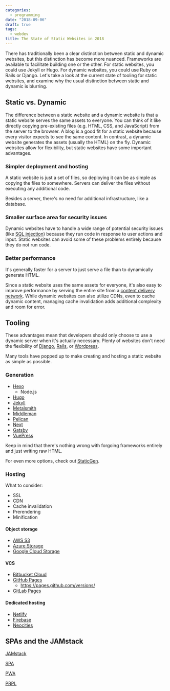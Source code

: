 ```yaml
---
categories:
  - programming
date: "2018-09-06"
draft: true
tags:
  - webdev
title: The State of Static Websites in 2018
---
```


There has traditionally been a clear distinction between
static and dynamic websites, but this distinction has
become more nuanced. Frameworks are available to facilitate
building one or the other. For static websites, you could
use Jekyll or Hugo. For dynamic websites, you could use
Ruby on Rails or Django. Let's take a look at the current
state of tooling for static websites, and examine why the
usual distinction between static and dynamic is blurring.

## Static vs. Dynamic

The difference between a static website and a dynamic website is that a static
website serves the same assets to everyone. You can think of it like directly
copying pre-existing files (e.g. HTML, CSS, and JavaScript) from the server to
the browser. A blog is a good fit for a static website because every visitor
expects to see the same content. In contrast, a dynamic website generates the
assets (usually the HTML) on the fly. Dynamic websites allow for flexibility,
but static websites have some important advantages.

### Simpler deployment and hosting

A static website is just a set of files, so deploying it
can be as simple as copying the files to somewhere. Servers
can deliver the files without executing any additional
code.

Besides a server, there's no need for additional
infrastructure, like a database.

### Smaller surface area for security issues

Dynamic websites have to handle a wide range of potential security issues (like
[SQL injection](https://en.wikipedia.org/wiki/SQL_injection)) because they run
code in response to user actions and input. Static websites can avoid some of
these problems entirely because they do not run code.

### Better performance

It's generally faster for a server to just serve a file than to dynamically
generate HTML.

Since a static website uses the same assets for everyone, it's also easy to
improve performance by serving the entire site from a [content delivery
network](https://en.wikipedia.org/wiki/Content_delivery_network). While dynamic
websites can also utilize CDNs, even to cache dynamic content, managing cache
invalidation adds additional complexity and room for error.

## Tooling

These advantages mean that developers should only choose to
use a dynamic server when it's actually necessary. Plenty
of websites don't need the flexibility of [Django](https://www.djangoproject.com/), [Rails](https://rubyonrails.org/), or
[Wordpress](https://wordpress.org/).

Many tools have popped up to make creating and hosting a
static website as simple as possible.

### Generation

* [Hexo](https://hexo.io/)
    * Node.js
* [Hugo](https://gohugo.io/)
* [Jekyll](https://jekyllrb.com/)
* [Metalsmith](http://www.metalsmith.io/)
* [Middleman](https://middlemanapp.com/)
* [Pelican](https://github.com/getpelican/pelican)
* [Next](https://nextjs.org/)
* [Gatsby](https://www.gatsbyjs.org/)
* [VuePress](https://vuepress.vuejs.org/)

Keep in mind that there's nothing wrong with forgoing
frameworks entirely and just writing raw HTML.

For even more options, check out
[StaticGen](https://www.staticgen.com/).

### Hosting

What to consider:

* SSL
* CDN
* Cache invalidation
* Prerendering
* Minification

#### Object storage

* [AWS S3](https://docs.aws.amazon.com/AmazonS3/latest/dev/WebsiteHosting.html)
* [Azure Storage](https://docs.microsoft.com/en-us/azure/storage/blobs/storage-blob-static-website)
* [Google Cloud Storage](https://cloud.google.com/storage/docs/hosting-static-website)

#### VCS

* [Bitbucket Cloud](https://confluence.atlassian.com/bitbucket/publishing-a-website-on-bitbucket-cloud-221449776.html)
* [GitHub Pages](https://pages.github.com/)
    * https://pages.github.com/versions/
* [GitLab Pages](https://about.gitlab.com/features/pages/)

#### Dedicated hosting

* [Netlify](https://www.netlify.com/)
* [Firebase](https://firebase.google.com/docs/hosting/)
* [Neocities](https://neocities.org/)

## SPAs and the JAMstack

[JAMstack](https://jamstack.org/)

[SPA](https://en.wikipedia.org/wiki/Single-page_application)

[PWA]()

[PRPL](https://developers.google.com/web/fundamentals/performance/prpl-pattern/)
